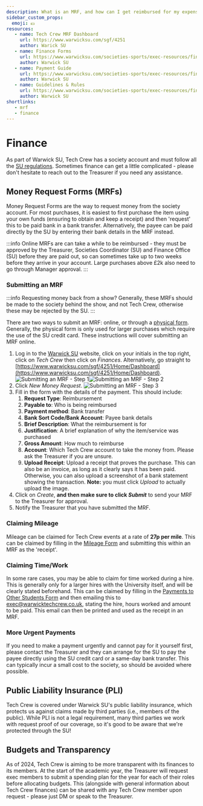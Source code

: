 ```yaml
---
description: What is an MRF, and how can I get reimbursed for my expenses?
sidebar_custom_props:
  emoji: 💵
resources:
   - name: Tech Crew MRF Dashboard
     url: https://www.warwicksu.com/sgf/4251
     author: Warick SU
   - name: Finance Forms
     url: https://www.warwicksu.com/societies-sports/exec-resources/finance/financeforms/
     author: Warwick SU
   - name: Payment Guide
     url: https://www.warwicksu.com/societies-sports/exec-resources/finance/sgfsystem/
     author: Warwick SU
   - name: Guidelines & Rules
     url: https://www.warwicksu.com/societies-sports/exec-resources/finance/guidelines/
     author: Warwick SU
shortlinks:
   - mrf
   - finance
---
```

# Finance
As part of Warwick SU, Tech Crew has a society account and must follow all the
[SU regulations](https://www.warwicksu.com/societies-sports/exec-resources/finance/guidelines/). Sometimes finance
can get a little complicated - please don't hesitate to reach out to the Treasurer if you need any assistance.

## Money Request Forms (MRFs)

Money Request Forms are the way to request money from the society account. For most purchases, it is easiest to
first purchase the item using your own funds (ensuring to obtain and keep a receipt) and then 'request' this to be
paid bank in a bank transfer. Alternatively, the payee can be paid directly by the SU by entering their bank details in
the MRF instead.

:::info
Online MRFs are can take a while to be reimbursed - they must be approved by the Treasurer, Societies
Coordinator (SU) and Finance Office (SU) before they are paid out, so can sometimes take up to two weeks before they
arrive in your account. Large purchases above £2k also need to go through Manager approval.
:::


### Submitting an MRF

:::info
Requesting money back from a show? Generally, these MRFs should be made to the society behind the show, and not Tech
Crew, otherwise these may be rejected by the SU.
:::

There are two ways to submit an MRF: online, or through a
[physical form](https://www.warwicksu.com/societies-sports/exec-resources/finance/financeforms/). Generally, the
physical form is only used  for larger purchases which require the use of the SU credit card. These instructions will
cover submitting an MRF online.

1. Log in to the [Warwick SU](https://www.warwicksu.com) website, click on your initials in the top right, click on
   *Tech Crew* then click on *Finances*. Alternatively, go straight to
    [https://www.warwicksu.com/sgf/4251/Home/Dashboard](https://www.warwicksu.com/sgf/4251/Home/Dashboard).
   ![Submitting an MRF - Step 1](mrf-step-01.jpg)![Submitting an MRF - Step 2](mrf-step-02.jpg)
2. Click *New Money Request*.
   ![Submitting an MRF - Step 3](mrf-step-03.jpg)
3. Fill in the form with the details of the payment. This should include:
   1. **Request Type**: Reimbursement
   2. **Payable to**: Who is being reimbursed
   3. **Payment method**: Bank transfer
   4. **Bank Sort Code/Bank Account**: Payee bank details
   5. **Brief Description**: What the reimbursement is for
   6. **Justification**: A brief explanation of why the item/service was purchased
   7. **Gross Amount**: How much to reimburse
   8. **Account**: Which Tech Crew account to take the money from. Please ask the Treasurer if you are unsure.
   9. **Upload Receipt**: Upload a receipt that proves the purchase. This can also be an invoice, as long as it clearly
      says it has been paid. Otherwise, you can also upload a screenshot of a bank statement showing the transaction.
      **Note:** you must click *Upload* to actually upload the image.
4. Click on *Create*, **and then make sure to click *Submit*** to send your MRF to the Treasurer for approval.
5. Notify the Treasurer that you have submitted the MRF.

### Claiming Mileage

Mileage can be claimed for Tech Crew events at a rate of **27p per mile**. This can be claimed by filling in the
[Mileage Form](https://www.warwicksu.com/societies-sports/exec-resources/finance/financeforms/) and submitting this
within an MRF as the 'receipt'.

### Claiming Time/Work

In some rare cases, you may be able to claim for time worked during a hire. This is generally only for a larger hires
with the University itself, and will be clearly stated beforehand. This can be claimed by filling in the
[Payments to Other Students Form](https://www.warwicksu.com/societies-sports/exec-resources/finance/financeforms/)
and then emailing this to exec@warwicktechcrew.co.uk, stating the hire, hours worked and amount to be paid. This
email can then be printed and used as the receipt in an MRF.

### More Urgent Payments

If you need to make a payment urgently and cannot pay for it yourself first, please contact the Treasurer and they can
arrange for the SU to pay the payee directly using the SU credit card or a same-day bank transfer. This can typically
incur a small cost to the society, so should be avoided where possible.

## Public Liability Insurance (PLI)

Tech Crew is covered under Warwick SU's public liability insurance, which protects us against claims made by 
third parties (i.e., members of the public). While PLI is not a legal requirement, many third parties we work 
with request proof of our coverage, so it's good to be aware that we're protected through the SU!

## Budgets and Transparency

As of 2024, Tech Crew is aiming to be more transparent with its finances to its members. At the start of the academic
year, the Treasurer will request exec members to submit a spending plan for the year for each of their roles before
allocating budgets. This (alongside with general information about Tech Crew finances) can be shared with any
Tech Crew member upon request - please just DM or speak to the Treasurer.

